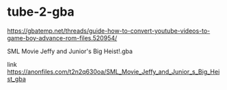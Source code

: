 # tube-2-gba
https://gbatemp.net/threads/guide-how-to-convert-youtube-videos-to-game-boy-advance-rom-files.520954/

SML Movie Jeffy and Junior's Big Heist!.gba

link
https://anonfiles.com/t2n2q630oa/SML_Movie_Jeffy_and_Junior_s_Big_Heist_gba
